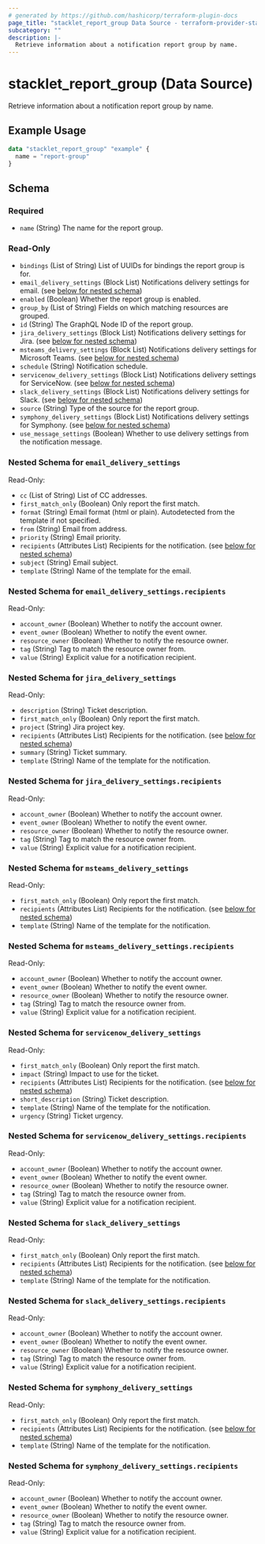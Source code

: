 ```yaml
---
# generated by https://github.com/hashicorp/terraform-plugin-docs
page_title: "stacklet_report_group Data Source - terraform-provider-stacklet"
subcategory: ""
description: |-
  Retrieve information about a notification report group by name.
---
```


# stacklet_report_group (Data Source)

Retrieve information about a notification report group by name.

## Example Usage

```terraform
data "stacklet_report_group" "example" {
  name = "report-group"
}
```

<!-- schema generated by tfplugindocs -->
## Schema

### Required

- `name` (String) The name for the report group.

### Read-Only

- `bindings` (List of String) List of UUIDs for bindings the report group is for.
- `email_delivery_settings` (Block List) Notifications delivery settings for email. (see [below for nested schema](#nestedblock--email_delivery_settings))
- `enabled` (Boolean) Whether the report group is enabled.
- `group_by` (List of String) Fields on which matching resources are grouped.
- `id` (String) The GraphQL Node ID of the report group.
- `jira_delivery_settings` (Block List) Notifications delivery settings for Jira. (see [below for nested schema](#nestedblock--jira_delivery_settings))
- `msteams_delivery_settings` (Block List) Notifications delivery settings for Microsoft Teams. (see [below for nested schema](#nestedblock--msteams_delivery_settings))
- `schedule` (String) Notification schedule.
- `servicenow_delivery_settings` (Block List) Notifications delivery settings for ServiceNow. (see [below for nested schema](#nestedblock--servicenow_delivery_settings))
- `slack_delivery_settings` (Block List) Notifications delivery settings for Slack. (see [below for nested schema](#nestedblock--slack_delivery_settings))
- `source` (String) Type of the source for the report group.
- `symphony_delivery_settings` (Block List) Notifications delivery settings for Symphony. (see [below for nested schema](#nestedblock--symphony_delivery_settings))
- `use_message_settings` (Boolean) Whether to use delivery settings from the notification message.

<a id="nestedblock--email_delivery_settings"></a>
### Nested Schema for `email_delivery_settings`

Read-Only:

- `cc` (List of String) List of CC addresses.
- `first_match_only` (Boolean) Only report the first match.
- `format` (String) Email format (html or plain). Autodetected from the template if not specified.
- `from` (String) Email from address.
- `priority` (String) Email priority.
- `recipients` (Attributes List) Recipients for the notification. (see [below for nested schema](#nestedatt--email_delivery_settings--recipients))
- `subject` (String) Email subject.
- `template` (String) Name of the template for the email.

<a id="nestedatt--email_delivery_settings--recipients"></a>
### Nested Schema for `email_delivery_settings.recipients`

Read-Only:

- `account_owner` (Boolean) Whether to notify the account owner.
- `event_owner` (Boolean) Whether to notify the event owner.
- `resource_owner` (Boolean) Whether to notify the resource owner.
- `tag` (String) Tag to match the resource owner from.
- `value` (String) Explicit value for a notification recipient.



<a id="nestedblock--jira_delivery_settings"></a>
### Nested Schema for `jira_delivery_settings`

Read-Only:

- `description` (String) Ticket description.
- `first_match_only` (Boolean) Only report the first match.
- `project` (String) Jira project key.
- `recipients` (Attributes List) Recipients for the notification. (see [below for nested schema](#nestedatt--jira_delivery_settings--recipients))
- `summary` (String) Ticket summary.
- `template` (String) Name of the template for the notification.

<a id="nestedatt--jira_delivery_settings--recipients"></a>
### Nested Schema for `jira_delivery_settings.recipients`

Read-Only:

- `account_owner` (Boolean) Whether to notify the account owner.
- `event_owner` (Boolean) Whether to notify the event owner.
- `resource_owner` (Boolean) Whether to notify the resource owner.
- `tag` (String) Tag to match the resource owner from.
- `value` (String) Explicit value for a notification recipient.



<a id="nestedblock--msteams_delivery_settings"></a>
### Nested Schema for `msteams_delivery_settings`

Read-Only:

- `first_match_only` (Boolean) Only report the first match.
- `recipients` (Attributes List) Recipients for the notification. (see [below for nested schema](#nestedatt--msteams_delivery_settings--recipients))
- `template` (String) Name of the template for the notification.

<a id="nestedatt--msteams_delivery_settings--recipients"></a>
### Nested Schema for `msteams_delivery_settings.recipients`

Read-Only:

- `account_owner` (Boolean) Whether to notify the account owner.
- `event_owner` (Boolean) Whether to notify the event owner.
- `resource_owner` (Boolean) Whether to notify the resource owner.
- `tag` (String) Tag to match the resource owner from.
- `value` (String) Explicit value for a notification recipient.



<a id="nestedblock--servicenow_delivery_settings"></a>
### Nested Schema for `servicenow_delivery_settings`

Read-Only:

- `first_match_only` (Boolean) Only report the first match.
- `impact` (String) Impact to use for the ticket.
- `recipients` (Attributes List) Recipients for the notification. (see [below for nested schema](#nestedatt--servicenow_delivery_settings--recipients))
- `short_description` (String) Ticket description.
- `template` (String) Name of the template for the notification.
- `urgency` (String) Ticket urgency.

<a id="nestedatt--servicenow_delivery_settings--recipients"></a>
### Nested Schema for `servicenow_delivery_settings.recipients`

Read-Only:

- `account_owner` (Boolean) Whether to notify the account owner.
- `event_owner` (Boolean) Whether to notify the event owner.
- `resource_owner` (Boolean) Whether to notify the resource owner.
- `tag` (String) Tag to match the resource owner from.
- `value` (String) Explicit value for a notification recipient.



<a id="nestedblock--slack_delivery_settings"></a>
### Nested Schema for `slack_delivery_settings`

Read-Only:

- `first_match_only` (Boolean) Only report the first match.
- `recipients` (Attributes List) Recipients for the notification. (see [below for nested schema](#nestedatt--slack_delivery_settings--recipients))
- `template` (String) Name of the template for the notification.

<a id="nestedatt--slack_delivery_settings--recipients"></a>
### Nested Schema for `slack_delivery_settings.recipients`

Read-Only:

- `account_owner` (Boolean) Whether to notify the account owner.
- `event_owner` (Boolean) Whether to notify the event owner.
- `resource_owner` (Boolean) Whether to notify the resource owner.
- `tag` (String) Tag to match the resource owner from.
- `value` (String) Explicit value for a notification recipient.



<a id="nestedblock--symphony_delivery_settings"></a>
### Nested Schema for `symphony_delivery_settings`

Read-Only:

- `first_match_only` (Boolean) Only report the first match.
- `recipients` (Attributes List) Recipients for the notification. (see [below for nested schema](#nestedatt--symphony_delivery_settings--recipients))
- `template` (String) Name of the template for the notification.

<a id="nestedatt--symphony_delivery_settings--recipients"></a>
### Nested Schema for `symphony_delivery_settings.recipients`

Read-Only:

- `account_owner` (Boolean) Whether to notify the account owner.
- `event_owner` (Boolean) Whether to notify the event owner.
- `resource_owner` (Boolean) Whether to notify the resource owner.
- `tag` (String) Tag to match the resource owner from.
- `value` (String) Explicit value for a notification recipient.
